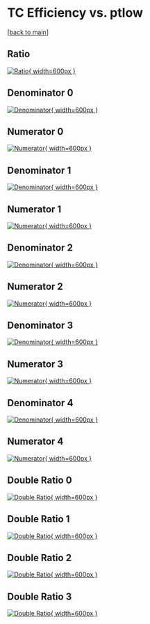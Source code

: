# TC Efficiency vs. ptlow

[[back to main](./)]



## Ratio

[![Ratio](../mtv/var/TC_xtr_211_0_eff_ptlow.png){ width=600px }](../mtv/var/TC_xtr_211_0_eff_ptlow.pdf)

## Denominator 0

[![Denominator](../mtv/den/TC_xtr_211_0_eff_ptlow_den0.png){ width=600px }](../mtv/den/TC_xtr_211_0_eff_ptlow_den0.pdf)

## Numerator 0

[![Numerator](../mtv/num/TC_xtr_211_0_eff_ptlow_num0.png){ width=600px }](../mtv/num/TC_xtr_211_0_eff_ptlow_num0.pdf)

## Denominator 1

[![Denominator](../mtv/den/TC_xtr_211_0_eff_ptlow_den1.png){ width=600px }](../mtv/den/TC_xtr_211_0_eff_ptlow_den1.pdf)

## Numerator 1

[![Numerator](../mtv/num/TC_xtr_211_0_eff_ptlow_num1.png){ width=600px }](../mtv/num/TC_xtr_211_0_eff_ptlow_num1.pdf)

## Denominator 2

[![Denominator](../mtv/den/TC_xtr_211_0_eff_ptlow_den2.png){ width=600px }](../mtv/den/TC_xtr_211_0_eff_ptlow_den2.pdf)

## Numerator 2

[![Numerator](../mtv/num/TC_xtr_211_0_eff_ptlow_num2.png){ width=600px }](../mtv/num/TC_xtr_211_0_eff_ptlow_num2.pdf)

## Denominator 3

[![Denominator](../mtv/den/TC_xtr_211_0_eff_ptlow_den3.png){ width=600px }](../mtv/den/TC_xtr_211_0_eff_ptlow_den3.pdf)

## Numerator 3

[![Numerator](../mtv/num/TC_xtr_211_0_eff_ptlow_num3.png){ width=600px }](../mtv/num/TC_xtr_211_0_eff_ptlow_num3.pdf)

## Denominator 4

[![Denominator](../mtv/den/TC_xtr_211_0_eff_ptlow_den4.png){ width=600px }](../mtv/den/TC_xtr_211_0_eff_ptlow_den4.pdf)

## Numerator 4

[![Numerator](../mtv/num/TC_xtr_211_0_eff_ptlow_num4.png){ width=600px }](../mtv/num/TC_xtr_211_0_eff_ptlow_num4.pdf)

## Double Ratio 0

[![Double Ratio](../mtv/ratio/TC_xtr_211_0_eff_ptlow_ratio0.png){ width=600px }](../mtv/ratio/TC_xtr_211_0_eff_ptlow_ratio0.pdf)

## Double Ratio 1

[![Double Ratio](../mtv/ratio/TC_xtr_211_0_eff_ptlow_ratio1.png){ width=600px }](../mtv/ratio/TC_xtr_211_0_eff_ptlow_ratio1.pdf)

## Double Ratio 2

[![Double Ratio](../mtv/ratio/TC_xtr_211_0_eff_ptlow_ratio2.png){ width=600px }](../mtv/ratio/TC_xtr_211_0_eff_ptlow_ratio2.pdf)

## Double Ratio 3

[![Double Ratio](../mtv/ratio/TC_xtr_211_0_eff_ptlow_ratio3.png){ width=600px }](../mtv/ratio/TC_xtr_211_0_eff_ptlow_ratio3.pdf)

